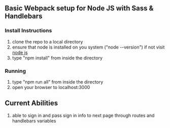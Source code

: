 ## Basic Webpack setup for Node JS with Sass & Handlebars
### Install Instructions

1) clone the repo to a local directory
2) ensure that node is installed on you system ("node --version") if not visit [node js]("https://nodejs.org/en/")
3) type "npm install" from inside the directory

### Running
1) type "npm run all" from inside the directory
2) open your browser to localhost:3000

## Current Abilities
1) able to sign in and pass sign in info to next page through routes and handlebars variables


